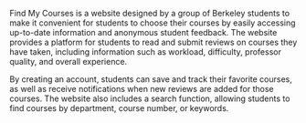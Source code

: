 Find My Courses is a website designed by a group of Berkeley students to make it convenient for students to choose their courses by easily accessing up-to-date information and anonymous student feedback. The website provides a platform for students to read and submit reviews on courses they have taken, including information such as workload, difficulty, professor quality, and overall experience.

By creating an account, students can save and track their favorite courses, as well as receive notifications when new reviews are added for those courses. The website also includes a search function, allowing students to find courses by department, course number, or keywords.
